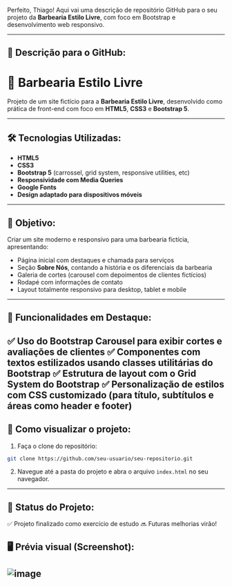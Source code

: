Perfeito, Thiago! Aqui vai uma descrição de repositório GitHub para o seu projeto da **Barbearia Estilo Livre**, com foco em Bootstrap e desenvolvimento web responsivo.

---

## 📌 Descrição para o GitHub:

# 💈 Barbearia Estilo Livre

Projeto de um site fictício para a **Barbearia Estilo Livre**, desenvolvido como prática de front-end com foco em **HTML5**, **CSS3** e **Bootstrap 5**.

---

## 🛠️ Tecnologias Utilizadas:

* **HTML5**
* **CSS3**
* **Bootstrap 5** (carrossel, grid system, responsive utilities, etc)
* **Responsividade com Media Queries**
* **Google Fonts**
* **Design adaptado para dispositivos móveis**

---

## 🎯 Objetivo:

Criar um site moderno e responsivo para uma barbearia fictícia, apresentando:

* Página inicial com destaques e chamada para serviços
* Seção **Sobre Nós**, contando a história e os diferenciais da barbearia
* Galeria de cortes (carousel com depoimentos de clientes fictícios)
* Rodapé com informações de contato
* Layout totalmente responsivo para desktop, tablet e mobile

---

## 📸 Funcionalidades em Destaque:

✅ Uso do **Bootstrap Carousel** para exibir cortes e avaliações de clientes
✅ Componentes com **textos estilizados** usando classes utilitárias do Bootstrap
✅ Estrutura de layout com o **Grid System do Bootstrap**
✅ Personalização de estilos com CSS customizado (para título, subtítulos e áreas como header e footer)
---

## 🚀 Como visualizar o projeto:

1. Faça o clone do repositório:

```bash
git clone https://github.com/seu-usuario/seu-repositorio.git
```

2. Navegue até a pasta do projeto e abra o arquivo `index.html` no seu navegador.

---

## 📅 Status do Projeto:

✅ Projeto finalizado como exercício de estudo
🔜 Futuras melhorias virão!

## 🖥️ Prévia visual (Screenshot):

![image](https://github.com/user-attachments/assets/817fb200-7c93-486a-996c-aef3572922a8)
---
